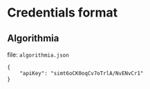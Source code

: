 # Credentials format

## Algorithmia

file: `algorithmia.json`

```
{
    "apiKey": "simt6oCK0oqCv7oTrlA/NvENvCr1"
}
```